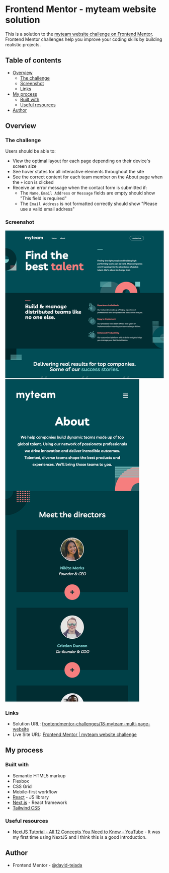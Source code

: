 # Frontend Mentor - myteam website solution

This is a solution to the [myteam website challenge on Frontend Mentor](https://www.frontendmentor.io/challenges/myteam-multipage-website-mxlEauvW). Frontend Mentor challenges help you improve your coding skills by building realistic projects.

## Table of contents

- [Overview](#overview)
  - [The challenge](#the-challenge)
  - [Screenshot](#screenshot)
  - [Links](#links)
- [My process](#my-process)
  - [Built with](#built-with)
  - [Useful resources](#useful-resources)
- [Author](#author)

## Overview

### The challenge

Users should be able to:

- View the optimal layout for each page depending on their device's screen size
- See hover states for all interactive elements throughout the site
- See the correct content for each team member on the About page when the `+` icon is clicked
- Receive an error message when the contact form is submitted if:
  - The `Name`, `Email Address` or `Message` fields are empty should show "This field is required"
  - The `Email Address` is not formatted correctly should show "Please use a valid email address"

### Screenshot

![Desktop](./screenshots/home-desktop.png)
![Mobile](./screenshots/about-mobile.png)

### Links

- Solution URL: [frontendmentor-challenges/18-myteam-multi-page-website](https://github.com/david-tejada/frontendmentor-challenges/tree/main/18-myteam-multi-page-website)
- Live Site URL: [Frontend Mentor | myteam website challenge](https://frontendmentor-challenges-khaki.vercel.app/)

## My process

### Built with

- Semantic HTML5 markup
- Flexbox
- CSS Grid
- Mobile-first workflow
- [React](https://reactjs.org/) - JS library
- [Next.js](https://nextjs.org/) - React framework
- [Tailwind CSS](https://tailwindcss.com/)

### Useful resources

- [NextJS Tutorial - All 12 Concepts You Need to Know - YouTube](https://www.youtube.com/watch?v=vwSlYG7hFk0) - It was my first time using NextJS and I think this is a good introduction.

## Author

- Frontend Mentor - [@david-tejada](https://www.frontendmentor.io/profile/david-tejada)

